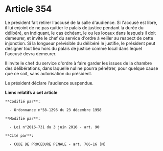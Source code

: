 # Article 354

Le président fait retirer l'accusé de la salle d'audience. Si l'accusé est libre, il lui enjoint de ne pas quitter le palais
de justice pendant la durée du délibéré, en indiquant, le cas échéant, le ou les locaux dans lesquels il doit demeurer, et
invite le chef du service d'ordre à veiller au respect de cette injonction. Si la longueur prévisible du délibéré le
justifie, le président peut désigner tout lieu hors du palais de justice comme local dans lequel l'accusé devra demeurer. 

Il invite le chef du service d'ordre à faire garder les issues de la chambre des délibérations, dans laquelle nul ne pourra
pénétrer, pour quelque cause que ce soit, sans autorisation du président.

Le président déclare l'audience suspendue.

**Liens relatifs à cet article**

	**Codifié par**:

	  - Ordonnance n°58-1296 du 23 décembre 1958

	**Modifié par**:

	  - Loi n°2016-731 du 3 juin 2016 - art. 90

	**Cité par**:

	  - CODE DE PROCEDURE PENALE - art. 706-16 (M)
